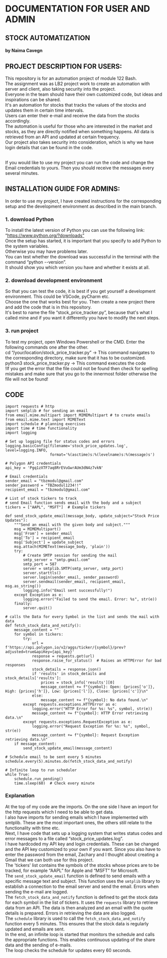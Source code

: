 # DOCUMENTATION FOR USER AND ADMIN
## STOCK AUTOMATIZATION
#### by Naima Cavegn<br>

## PROJECT DESCRIPTION FOR USERS:
This repository is for an automation project of module 122 Bash. <br>
The assignment was as LB2 project work to create an automation with server and client, also taking security into the project.<br>
Everyone in the team should have their own customized code, but ideas and inspirations can be shared. <br>
It's an automation for stocks that tracks the values of the stocks and updates them in certain time intervals.<br>
Users can enter their e-mail and receive the data from the stocks accordingly.<br>
The automation is useful for those who are interested in the market and stocks, as they are directly notified when something happens. 
All data is retrieved from an API and updated at certain frequency.<br>
Our project also takes security into consideration, which is why we have login details that can be found in the code.<br> <br>

If you would like to use my project you can run the code and change the Email credentials to yours. Then you should receive the messages every several minutes.

## INSTALLATION GUIDE FOR ADMINS:
In order to use my project, I have created instructions for the corresponding setup and the development environment as described in the main branch.<br>

### 1. download Python<br>
To install the latest version of Python you can use the following link:
“https://www.python.org/?downloads”<br>
Once the setup has started, it is important that you specify to add Python to the system variables. <br>
Otherwise you may have problems later.<br>
You can test whether the download was successful in the terminal with the command “python --version”. <br>
It should show you which version you have and whether it exists at all. <br>

### 2. download development environment<br>
So that you can test the code, it is best if you get yourself a development environment. This could be VSCode, pyCharm etc.<br>
Choose the one that works best for you. Then create a new project there and add the code that is in this repository.<br>
It's best to name the file “stock_price_tracker.py”, because that's what I called mine and if you want it differently you have to modify the next steps.<br>

### 3. run project<br>
To test my project, open Windows Powershell or the CMD. Enter the following commands one after the other. <br>
cd “/your/location/stock_price_tracker.py” -> This command navigates to the corresponding directory, make sure that it has to be customized. <br>
python3 stock_price_tracker.py -> This command executes the code <br>
!If you get the error that the file could not be found then check for spelling mistakes and make sure that you go to the innermost folder otherwise the file will not be found!<br>

## CODE 
```
import requests # http
import smtplib # for sending an email
from email.mime.multipart import MIMEMultipart # to create emails
from email.mime.text import MIMEText
import schedule # planning exercises
import time # time functionality
import logging

# Set up logging file for status codes and errors
logging.basicConfig(filename='stock_price_updates.log', level=logging.INFO,
                    format='%(asctime)s:%(levelname)s:%(message)s')

# Polygon API credentials
api_key = 'Pgq1zXTF7aq8RrEVuGwrAUm3dN4z7vkN'

# Email credentials
sender_email = "tbzmodul@gmail.com"
sender_password = "TBZmodul1234!!"
recipient_email = "tbzmodul@gmail.com"

# List of stock tickers to track
# send Email function sends email with the body and a subject
tickers = ["AAPL", "MSFT"]  # Example tickers

def send_stock_update_email(message_body, update_subject="Stock Price Updates"):
    """Send an email with the given body and subject."""
    msg = MIMEMultipart()
    msg['From'] = sender_email
    msg['To'] = recipient_email
    msg['Subject'] = update_subject
    msg.attach(MIMEText(message_body, 'plain'))
    try:
        # Create SMTP session for sending the mail
        smtp_server = "smtp.gmail.com"
        smtp_port = 587
        server = smtplib.SMTP(smtp_server, smtp_port)
        server.starttls()
        server.login(sender_email, sender_password)
        server.sendmail(sender_email, recipient_email, msg.as_string())
        logging.info("Email sent successfully!")
    except Exception as e:
        logging.error("Failed to send the email. Error: %s", str(e))
    finally:
        server.quit()

# calls the Data for every Symbol in the list and sends the mail with data
def fetch_stock_data_and_notify():
    message_content = ""
    for symbol in tickers:
        try:
            url = f'https://api.polygon.io/v2/aggs/ticker/{symbol}/prev?adjusted=true&apiKey={api_key}'
            response = requests.get(url)
            response.raise_for_status()  # Raises an HTTPError for bad responses
            stock_details = response.json()
            if 'results' in stock_details and stock_details['results']:
                prices = stock_info['results'][0]
                message_content += f"{symbol}: Open: {prices['o']}, High: {prices['h']}, Low: {prices['l']}, Close: {prices['c']}\n"
            else:
                message_content += f"{symbol}: No data found.\n"
        except requests.exceptions.HTTPError as e:
            logging.error("HTTP Error for %s: %s", symbol, str(e))
            message_content += f"{symbol}: HTTP Error retrieving data.\n"
        except requests.exceptions.RequestException as e:
            logging.error("Request Exception for %s: %s", symbol, str(e))
            message_content += f"{symbol}: Request Exception retrieving data.\n"
    if message_content:
        send_stock_update_email(message_content)

# Schedule email to be sent every 5 minutes
schedule.every(5).minutes.do(fetch_stock_data_and_notify)

# Infinite loop to run scheduler
while True:
    schedule.run_pending()
    time.sleep(60)  # Check every minute
```
### Explanation
At the top of my code are the imports. On the one side I have an import for the http requests which I need to be able to get data.<br>
I also have imports for sending emails which I have implemented with smtplib. These are the most important ones, the others still relate to the functionality with time etc. <br>
Next, I have code that sets up a logging system that writes status codes and error messages to a file called “stock_price_updates.log”. <br>
I have hardcoded my API key and login credentials. These can be changed and the API key customized to your own if you want. Since you also have to enter the password from the email, Zachary and I thought about creating a Gmail that we can both use for this project. <br>
The 'tickers' list contains the symbols of the stocks whose prices are to be tracked, for example “AAPL” for Apple and “MSFT” for Microsoft. <br>
The `send_stock_update_email` function is defined to send emails with a specific message text and subject. This function uses the `smtplib` library to establish a connection to the email server and send the email. Errors when sending the e-mail are logged. <br>
The `fetch_stock_data_and_notify` function is defined to get the stock data for each symbol in the list of tickers. It uses the `requests` library to retrieve data from an API. The data is then analyzed and an email with the quote details is prepared. Errors in retrieving the data are also logged. <br>
 The `schedule` library is used to call the `fetch_stock_data_and_notify` function every 5 minutes. This ensures that the stock data is regularly updated and emails are sent.<br>
In the end, an infinite loop is started that monitors the schedule and calls the appropriate functions. This enables continuous updating of the share data and the sending of e-mails. <br>
The loop checks the schedule for updates every 60 seconds.



